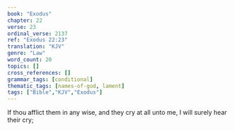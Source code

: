 ```yaml
---
book: "Exodus"
chapter: 22
verse: 23
ordinal_verse: 2137
ref: "Exodus 22:23"
translation: "KJV"
genre: "Law"
word_count: 20
topics: []
cross_references: []
grammar_tags: [conditional]
thematic_tags: [names-of-god, lament]
tags: ["Bible","KJV","Exodus"]
---
```

If thou afflict them in any wise, and they cry at all unto me, I will surely hear their cry;
